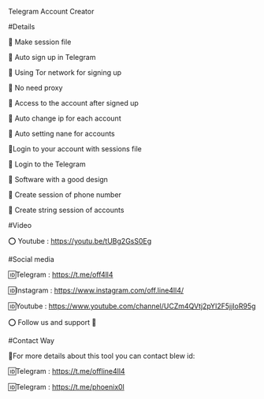 Telegram Account Creator

#Details

📌 Make session file 

📌 Auto sign up in Telegram

📌 Using Tor network for signing up

📌 No need proxy 

📌 Access to the account after signed up

📌 Auto change ip for each account

📌 Auto setting nane for accounts

📌Login to your account with sessions file

📌 Login to the Telegram 

📌 Software with a good design

📌 Create session of phone number

📌 Create string session of accounts

#Video

⭕️ Youtube : https://youtu.be/tUBg2GsS0Eg

#Social media

🆔Telegram : https://t.me/off4ll4

🆔Instagram : https://www.instagram.com/off.line4ll4/

🆔Youtube : https://www.youtube.com/channel/UCZm4QVtj2pYI2F5jjIoR95g

⭕️ Follow us and support 💙

#Contact Way

💢For more details about this tool you can contact blew id:

🆔Telegram : https://t.me/offline4ll4

🆔Telegram : https://t.me/phoenix0l
